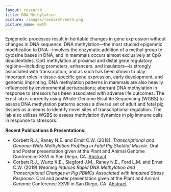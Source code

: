 ```yaml
---
layout: research
title: DNA Methylation 
picture: /images/research/meth.png
picture_name: meth 
---
```


Epigenetic processes result in heritable changes in gene expression without changes in DNA sequence. DNA methylation—the most studied epigenetic modification to DNA—involves the enzymatic addition of a methyl group to cytosine bases in DNA, and in mammals occurs almost exclusively at CpG dinucleotides. CpG methylation at proximal and distal gene regulatory regions—including promoters, enhancers, and insulators—is strongly associated with transcription, and as such has been shown to play important roles in tissue-specific gene expression, early development, and genomic imprinting. DNA methylation patterns in mammals are also heavily influenced by environmental perturbations; aberrant DNA methylation in response to stressors has been associated with adverse life outcomes. The Ernst lab is currently using Whole-Genome Bisulfite Sequencing (WGBS) to assess DNA methylation patterns across a diverse set of adult and fetal pig tissues as a means to identify novel sites of transcriptional regulation. The lab also utilizes WGBS to assess methylation dynamics in pig immune cells in response to stressors. 

__Recent Publications & Presentations:__
* Corbett R.J., Raney N.E. and Ernst C.W. (2018). *Transcriptional and Genome-Wide Methylation Profiling in Fetal Pig Skeletal Muscle.* Oral and Poster presentation given at the Plant and Animal Genome Conference XXVI in San Diego, CA. [Abstract](https://pag.confex.com/pag/xxvi/meetingapp.cgi/Paper/28250)
* Corbett R.J., Wurtz K.E., Siegford J.M., Raney N.E., Ford L.M. and Ernst C.W. (2019) *Weaning Induces Rapid DNA Methylation and Transcriptional Changes in Pig PBMCs Associated with Impaired Stress Response*. Oral and poster presentation given at the Plant and Animal Genome Conference XXVII in San Diego, CA. [Abstract](https://plan.core-apps.com/pag_2019/abstract/767ed880-5d95-4911-94ad-751b922f149d) 

